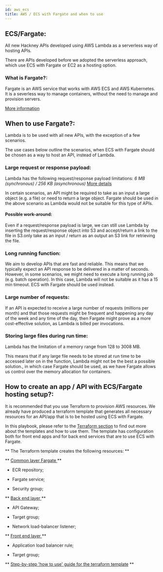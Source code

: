 ```yaml
---
id: aws_ecs
title: AWS / ECS with Fargate and when to use
---
```


## ECS/Fargate:

All new Hackney APIs developed using AWS Lambda as a serverless way of hosting APIs.

There are APIs developed before we adopted the serverless approach, which use ECS with Fargate or EC2 as a hosting option.
### What is Fargate?:

Fargate is an AWS service that works with AWS ECS and AWS Kubernetes. It is a severless way to manage containers, without the need to manage and provision servers.

[More information](https://aws.amazon.com/fargate/)
##  When to use Fargate?:

Lambda is to be used with all new APIs, with the exception of a few scenarios.

The use cases below outline the scenarios, when ECS with Fargate should be chosen as a way to host an API, instead of Lambda.

### Large request or response payload:

Lambda has the following request/response payload limitations: _6 MB (synchronous) / 256 KB (asynchronous)_ [More details](https://docs.aws.amazon.com/lambda/latest/dg/gettingstarted-limits.html)

In certain scenarios, an API might be required to take as an input a large object (e.g. a file) or need to return a large object. Fargate should be used in the above scenario as Lambda would not be suitable for this type of APIs.
#### Possible work-around:

Even if a request/response payload is large, we can still use Lambda by inserting the request/response object into S3 and accept/return a link to the file in S3.only take as an input / return as an output an S3 link for retrieving the file.
### Long running function:

We aim to develop APIs that are fast and reliable. This means that we typically expect an API response to be delivered in a matter of seconds.
However, in some scenarios, we might need to execute a long running job (e.g. batch operation). In this case, Lambda will not be suitable as it has a 15 min timeout. ECS with Fargate should be used instead.
### Large number of requests:

If an API is expected to receive a large number of requests (millions per month) and that those requests might be frequent and happening any day of the week and any time of the day, then Fargate might prove as a more cost-effective solution, as Lambda is billed per invocations.

### Storing large files during run time:
Lambda has the limitation of a memory range from 128 to 3008 MB.

This means that if any large file needs to be stored at run time to be accessed later on in the function, Lambda might not be the best a possible solution., in which case Fargate should be used, as we have  Fargate allows us control over the memory allocation for containers.

## How to create an app / API with ECS/Fargate hosting setup?:

It is recommended that you use Terraform to provision AWS resources. We already have produced a terraform template that generates all necessary resources for an API/app that is to be hosted using ECS with Fargate.

In this playbook, please refer to the [Terraform section](/infrastructure) to find out more about the templates and how to use them. The template has configuration both for front end apps and for back end services that are to use ECS with Fargate.

** The Terraform template creates the following resources: **

**  <u> Common layer Fargate  </u> **

  - ECR repository;

  - Fargate service;

  - Security group;

** <u> Back end layer </u> **

  - API Gateway;

  - Target group;

  - Network load-balancer listener;

** <u> Front end layer </u> **

  - Application load balancer rule;

  - Target group;

** [Step-by-step 'how to use' guide for the terraform template](https://docs.google.com/document/d/1Wwj0HTBuSPjQ0ym9dtnGc7pM4x4cfA7OsAbr4YVnsWI/edit#heading=h.bbczall7icfy
) **
